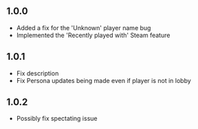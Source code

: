 ## 1.0.0
- Added a fix for the 'Unknown' player name bug
- Implemented the 'Recently played with' Steam feature
## 1.0.1
- Fix description
- Fix Persona updates being made even if player is not in lobby
## 1.0.2
- Possibly fix spectating issue